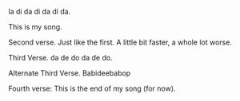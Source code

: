 la di da di da di da. 

This is my song.

Second verse.  Just like the first.  A little bit faster, a whole lot worse.

Third Verse. da de do da de do.

Alternate Third Verse.  Babideebabop

Fourth verse: This is the end of my song (for now).
